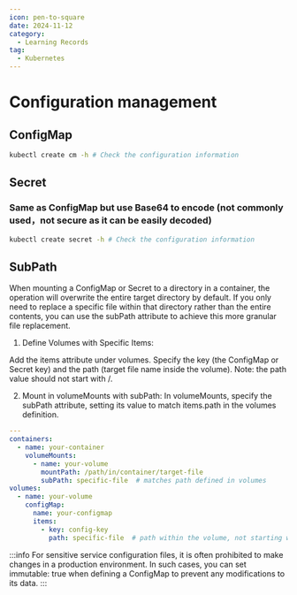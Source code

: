 ```yaml
---
icon: pen-to-square
date: 2024-11-12
category:
  - Learning Records
tag:
  - Kubernetes
---
```


# Configuration management

## ConfigMap
```bash
kubectl create cm -h # Check the configuration information
```
## Secret
### Same as ConfigMap but use Base64 to encode (not commonly used，not secure as it can be easily decoded)
```bash
kubectl create secret -h # Check the configuration information
```
## SubPath
When mounting a ConfigMap or Secret to a directory in a container, the operation will overwrite the entire target directory by default. If you only need to replace a specific file within that directory rather than the entire contents, you can use the subPath attribute to achieve this more granular file replacement.

1. Define Volumes with Specific Items:

Add the items attribute under volumes.
Specify the key (the ConfigMap or Secret key) and the path (target file name inside the volume).
Note: the path value should not start with /.

2. Mount in volumeMounts with subPath:
In volumeMounts, specify the subPath attribute, setting its value to match items.path in the volumes definition.

```yaml
---
containers:
  - name: your-container
    volumeMounts:
      - name: your-volume
        mountPath: /path/in/container/target-file
        subPath: specific-file  # matches path defined in volumes
volumes:
  - name: your-volume
    configMap:
      name: your-configmap
      items:
        - key: config-key
          path: specific-file  # path within the volume, not starting with /
```
:::info
For sensitive service configuration files, it is often prohibited to make changes in a production environment. In such cases, you can set immutable: true when defining a ConfigMap to prevent any modifications to its data.
:::
